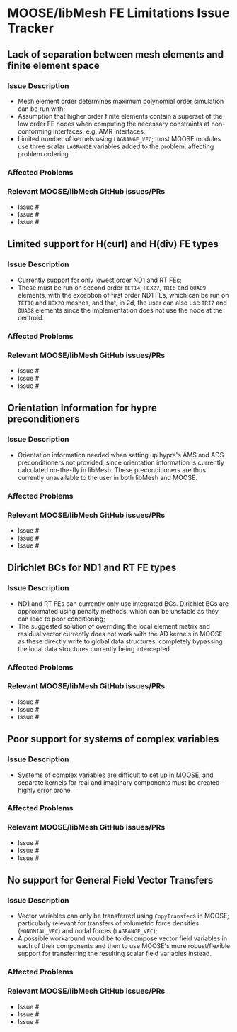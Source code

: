 # MOOSE/libMesh FE Limitations Issue Tracker

## Lack of separation between mesh elements and finite element space

### Issue Description

- Mesh element order determines maximum polynomial order simulation can be run with;
- Assumption that higher order finite elements contain a superset of the low order FE nodes when computing the necessary constraints at non-conforming interfaces, e.g. AMR interfaces;
- Limited number of kernels using `LAGRANGE_VEC`; most MOOSE modules use three scalar `LAGRANGE` variables added to the problem, affecting problem ordering.

### Affected Problems

### Relevant MOOSE/libMesh GitHub issues/PRs

- Issue #
- Issue #
- Issue #

## Limited support for H(curl) and H(div) FE types

### Issue Description

- Currently support for only lowest order ND1 and RT FEs;
- These must be run on second order `TET14`, `HEX27`, `TRI6` and `QUAD9` elements, with the exception of first order ND1 FEs, which can be run on `TET10` and `HEX20` meshes, and that, in 2d, the user can also use `TRI7` and `QUAD8` elements since the implementation does not use the node at the centroid.

### Affected Problems

### Relevant MOOSE/libMesh GitHub issues/PRs

- Issue #
- Issue #
- Issue #

## Orientation Information for hypre preconditioners

### Issue Description

- Orientation information needed when setting up hypre's AMS and ADS preconditioners not provided, since orientation information is currently calculated on-the-fly in libMesh. These preconditioners are thus currently unavailable to the user in both libMesh and MOOSE.

### Affected Problems

### Relevant MOOSE/libMesh GitHub issues/PRs

- Issue #
- Issue #
- Issue #

## Dirichlet BCs for ND1 and RT FE types

### Issue Description

- ND1 and RT FEs can currently only use integrated BCs. Dirichlet BCs are approximated using penalty methods, which can be unstable as they can lead to poor conditioning;
- The suggested solution of overriding the local element matrix and residual vector currently does not work with the AD kernels in MOOSE as these directly write to global data structures, completely bypassing the local data structures currently being intercepted.

### Affected Problems

### Relevant MOOSE/libMesh GitHub issues/PRs

- Issue #
- Issue #
- Issue #

## Poor support for systems of complex variables

### Issue Description

- Systems of complex variables are difficult to set up in MOOSE, and separate kernels for real and imaginary components must be created - highly error prone.

### Affected Problems

### Relevant MOOSE/libMesh GitHub issues/PRs

- Issue #
- Issue #
- Issue #

## No support for General Field Vector Transfers

### Issue Description

- Vector variables can only be transferred using `CopyTransfer`s in MOOSE; particularly relevant for transfers of volumetric force densities (`MONOMIAL_VEC`) and nodal forces (`LAGRANGE_VEC`);
- A possible workaround would be to decompose vector field variables in each of their components and then to use MOOSE's more robust/flexible support for transferring the resulting scalar field variables instead.

### Affected Problems

### Relevant MOOSE/libMesh GitHub issues/PRs

- Issue #
- Issue #
- Issue #
